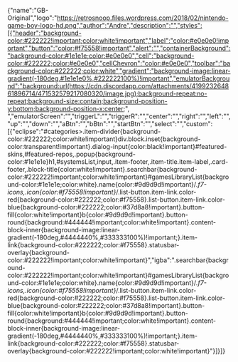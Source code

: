 {"name":"GB-Original","logo":"https://retrosnoop.files.wordpress.com/2018/02/nintendo-game-boy-logo-hd.png","author":"Andre","description":"","styles":[{"header":"background-color:#222222!important;color:white!important","label":"color:#e0e0e0!important","button":"color:#f75558!important","alert":"","containerBackground":"background-color:#1e1e1e;color:#e0e0e0","cell":"background-color:#222222;color:#e0e0e0","cellChevron":"color:#e0e0e0","toolbar":"background-color:#222222;color:white","gradient":"background-image:linear-gradient(-180deg,#1e1e1e0%,#222222100%)!important","emulatorBackground":"background:url(https://cdn.discordapp.com/attachments/419923264861896714/471532579217080320/image.jpg);background-repeat:no-repeat;background-size:contain;background-position-y:bottom;background-position-x:center;",
","emulatorScreen":"","triggerL":"","triggerR":"","center":"","right":"","left":"","up":"","down":"","aBtn":"","bBtn":"","startBtn":"","select":"","custom":[{"eclipse":"#categories&gt;.item-divider{background-color:#222222;color:white!important}div.block.inset{background-color:transparent!important}.dialog-input{color:black!important}#featured-skins,#featured-repos,.popup{background-color:#1e1e1e}h1,#systemsList,input,.item-footer,.item-title.item-label,.card-footer,.block-title{color:white!important}.searchbar{background-color:#222222!important;color:white!important}#gamesLibraryList{background-color:#1e1e1e;color:white}.name{color:#9d9d9d!important}/*.f7-icons,.icon{color:#f75558!important}*/.list-button.item-link.color-red{background-color:#222222;color:#f75558}.list-button.item-link.color-blue{background-color:#222222;color:#37d8a8!important}.button-fill{color:white!important}b{color:#9d9d9d!important}.button-round{background:#444444!important;color:white!important}.content-block-inner{background-image:linear-gradient(-180deg,#4444440%,#333333100%)!important;}.item-link{background-color:#222222;color:#f75558}.statusbar-overlay{background-color:#222222!important;color:white!important}","igba":".searchbar{background-color:#222222!important;color:white!important}#gamesLibraryList{background-color:#1e1e1e;color:white}.name{color:#9d9d9d!important}/*.f7-icons,.icon{color:#f75558!important}*/.list-button.item-link.color-red{background-color:#222222;color:#f75558}.list-button.item-link.color-blue{background-color:#222222;color:#37d8a8!important}.button-fill{color:white!important}b{color:#9d9d9d!important}.button-round{background:#444444!important;color:white!important}.content-block-inner{background-image:linear-gradient(-180deg,#4444440%,#333333100%)!important;}.item-link{background-color:#222222;color:#f75558}.statusbar-overlay{background-color:#222222!important;color:white!important}"}]}]}
